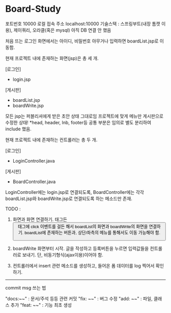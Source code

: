 # Board-Study

포트번호 10000
로컬 접속 주소 localhost:10000
기술스택 : 스프링부트(내장 톰캣 이용), 제이쿼리, 오라클(혹은 mysql)
아직 DB 연결 안 했음

처음 뜨는 로그인 화면에서는 아이디, 비밀번호 아무거나 입력하면 boardList.jsp로 이동함.

현재 프로젝트 내에 존재하는 화면(jsp)은 총 세 개.

[로그인]
- login.jsp

[게시판]
- boardList.jsp
- boardWrite.jsp

모든 jsp는 퍼블리셔에게 받은 초안 상태 그대로임 프로젝트에 맞게 메뉴만 게시판으로 수정한 상태!
*head, header, lnb, footer등 공통 부분은 임의로 별도 분리하여 include 했음.

현재 프로젝트 내에 존재하는 컨트롤러는 총 두 개.

[로그인]
- LoginController.java

[게시판]
- BoardController.java

LoginController에는 login.jsp로 연결되도록, 
BoardController에는 각각 boardList.jsp와 boardWrite.jsp로 연결되도록 하는 메소드만 존재.


TODO : 
1. 화면과 화면 연결하기.
  <a>태그든 <button>태그에 click 이벤트를 걸든 해서 boardList의 화면과 boardWrite의 화면을 연결하기.
  boardList에 존재하는 버튼과, 상단/좌측의 메뉴를 통해서도 이동 가능해야 함.
  
2. boardWrite 화면부터 시작.
   글을 작성하고 등록버튼을 누르면 입력값들을 컨트롤러로 보내기. 
   단, 비동기형식(ajax이용)이어야 함.

3. 컨트롤러에서 insert 관련 메소드를 생성하고, 들어온 폼 데이터를 log 찍어서 확인하기.





---


commit msg 쓰는 법

"docs:~~"   : 문서/주석 등등 관련 커밋
"fix: ~~"   : 버그 수정
"add: ~~"   : 파일, 클래스 추가
"feat: ~~"  : 기능 최초 생성
